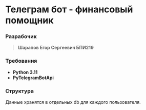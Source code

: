 # Телеграм бот - финансовый помощник

### Разрабочик

> **Шарапов Егор Сергеевич БПИ219**

### Требования

- **Python 3.11**
- **PyTelegramBotApi**

### Структура

Данные хранятся в отдельных db для каждого пользователя.